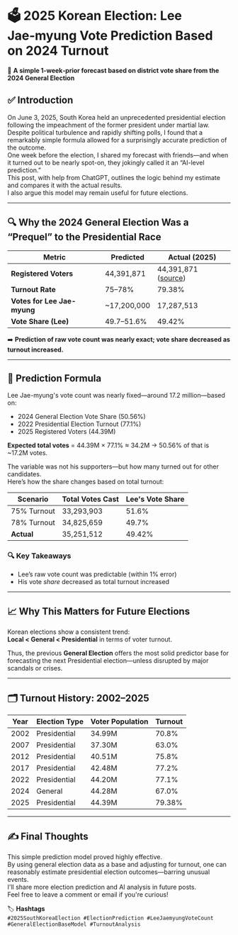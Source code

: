 # 🗳️ 2025 Korean Election: Lee Jae‑myung Vote Prediction Based on 2024 Turnout
📌 **A simple 1‑week‑prior forecast based on district vote share from the 2024 General Election**

## ✅ Introduction

On June 3, 2025, South Korea held an unprecedented presidential election following the impeachment of the former president under martial law.  
Despite political turbulence and rapidly shifting polls, I found that a remarkably simple formula allowed for a surprisingly accurate prediction of the outcome.  
One week before the election, I shared my forecast with friends—and when it turned out to be nearly spot-on, they jokingly called it an “AI-level prediction.”  
This post, with help from ChatGPT, outlines the logic behind my estimate and compares it with the actual results.  
I also argue this model may remain useful for future elections.

---

## 🔍 Why the 2024 General Election Was a “Prequel” to the Presidential Race

| Metric                    | Predicted         | Actual (2025)                                                                 |
|---------------------------|-------------------|--------------------------------------------------------------------------------|
| **Registered Voters**     | 44,391,871        | 44,391,871 ([source](https://en.wikipedia.org/wiki/2025_South_Korean_presidential_election)) |
| **Turnout Rate**          | 75–78%            | 79.38%                                                                        |
| **Votes for Lee Jae-myung** | ~17,200,000     | 17,287,513                                                                    |
| **Vote Share (Lee)**      | 49.7–51.6%        | 49.42%                                                                        |

➡️ **Prediction of raw vote count was nearly exact; vote share decreased as turnout increased.**

---

## 🎯 Prediction Formula

Lee Jae-myung's vote count was nearly fixed—around 17.2 million—based on:

- 2024 General Election Vote Share (50.56%)
- 2022 Presidential Election Turnout (77.1%)
- 2025 Registered Voters (44.39M)

**Expected total votes** = 44.39M × 77.1% ≈ 34.2M → 50.56% of that is ~17.2M votes.

The variable was not his supporters—but how many turned out for other candidates.  
Here’s how the share changes based on total turnout:

| Scenario        | Total Votes Cast | Lee's Vote Share |
|----------------|------------------|------------------|
| 75% Turnout    | 33,293,903        | 51.6%            |
| 78% Turnout    | 34,825,659        | 49.7%            |
| **Actual**     | 35,251,512        | 49.42%           |

### 🔍 Key Takeaways

- Lee’s raw vote count was predictable (within 1% error)  
- His vote *share* decreased as total turnout increased

---

## 📈 Why This Matters for Future Elections

Korean elections show a consistent trend:  
**Local < General < Presidential** in terms of voter turnout.

Thus, the previous **General Election** offers the most solid predictor base for forecasting the next Presidential election—unless disrupted by major scandals or crises.

---

## 🗂️ Turnout History: 2002–2025

| Year | Election Type  | Voter Population | Turnout |
|------|----------------|------------------|---------|
| 2002 | Presidential   | 34.99M           | 70.8%   |
| 2007 | Presidential   | 37.30M           | 63.0%   |
| 2012 | Presidential   | 40.51M           | 75.8%   |
| 2017 | Presidential   | 42.48M           | 77.2%   |
| 2022 | Presidential   | 44.20M           | 77.1%   |
| 2024 | General        | 44.28M           | 67.0%   |
| 2025 | Presidential   | 44.39M           | 79.38%  |

---

## ✍️ Final Thoughts

This simple prediction model proved highly effective.  
By using general election data as a base and adjusting for turnout, one can reasonably estimate presidential election outcomes—barring unusual events.  
I'll share more election prediction and AI analysis in future posts.  
Feel free to leave a comment or email if you're curious!

🏷️ **Hashtags**  
`#2025SouthKoreaElection #ElectionPrediction #LeeJaemyungVoteCount #GeneralElectionBaseModel #TurnoutAnalysis`
